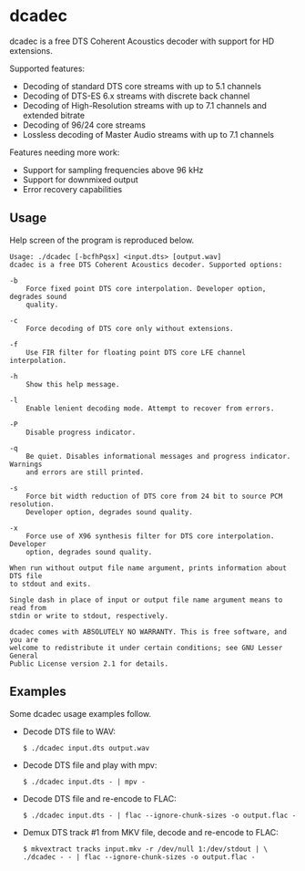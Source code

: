 dcadec
======

dcadec is a free DTS Coherent Acoustics decoder with support for HD extensions.

Supported features:

* Decoding of standard DTS core streams with up to 5.1 channels
* Decoding of DTS-ES 6.x streams with discrete back channel
* Decoding of High-Resolution streams with up to 7.1 channels and extended bitrate
* Decoding of 96/24 core streams
* Lossless decoding of Master Audio streams with up to 7.1 channels

Features needing more work:

* Support for sampling frequencies above 96 kHz
* Support for downmixed output
* Error recovery capabilities

Usage
-----

Help screen of the program is reproduced below.
```
Usage: ./dcadec [-bcfhPqsx] <input.dts> [output.wav]
dcadec is a free DTS Coherent Acoustics decoder. Supported options:

-b
    Force fixed point DTS core interpolation. Developer option, degrades sound
    quality.

-c
    Force decoding of DTS core only without extensions.

-f
    Use FIR filter for floating point DTS core LFE channel interpolation.

-h
    Show this help message.

-l
    Enable lenient decoding mode. Attempt to recover from errors.

-P
    Disable progress indicator.

-q
    Be quiet. Disables informational messages and progress indicator. Warnings
    and errors are still printed.

-s
    Force bit width reduction of DTS core from 24 bit to source PCM resolution.
    Developer option, degrades sound quality.

-x
    Force use of X96 synthesis filter for DTS core interpolation. Developer
    option, degrades sound quality.

When run without output file name argument, prints information about DTS file
to stdout and exits.

Single dash in place of input or output file name argument means to read from
stdin or write to stdout, respectively.

dcadec comes with ABSOLUTELY NO WARRANTY. This is free software, and you are
welcome to redistribute it under certain conditions; see GNU Lesser General
Public License version 2.1 for details.
```

Examples
--------

Some dcadec usage examples follow.

* Decode DTS file to WAV:  

  ```
  $ ./dcadec input.dts output.wav
  ```

* Decode DTS file and play with mpv:  

  ```
  $ ./dcadec input.dts - | mpv -
  ```

* Decode DTS file and re-encode to FLAC:  

  ```
  $ ./dcadec input.dts - | flac --ignore-chunk-sizes -o output.flac -
  ```

* Demux DTS track #1 from MKV file, decode and re-encode to FLAC:

  ```
  $ mkvextract tracks input.mkv -r /dev/null 1:/dev/stdout | \
  ./dcadec - - | flac --ignore-chunk-sizes -o output.flac -
  ```
